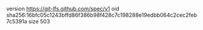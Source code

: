 version https://git-lfs.github.com/spec/v1
oid sha256:16bfc05c1243bffd86f386b98f428c7c198288e19edbb064c2cec2feb7c5391a
size 503
